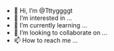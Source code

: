 - 👋 Hi, I’m @Tttyggggt
- 👀 I’m interested in ...
- 🌱 I’m currently learning ...
- 💞️ I’m looking to collaborate on ...
- 📫 How to reach me ...

<!---
Tttyggggt/Tttyggggt is a ✨ special ✨ repository because its `README.md` 
